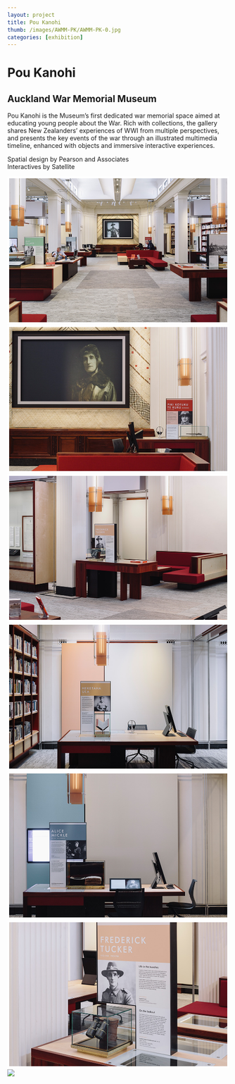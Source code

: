 ```yaml
---
layout: project
title: Pou Kanohi
thumb: /images/AWMM-PK/AWMM-PK-0.jpg
categories: [exhibition]
---
```


# Pou Kanohi

## Auckland War Memorial Museum

Pou Kanohi is the Museum’s first dedicated war memorial space aimed at educating young people about the War. Rich with collections, the gallery shares New Zealanders’ experiences of WWI from multiple perspectives, and presents the key events of the war through an illustrated multimedia timeline, enhanced with objects and immersive interactive experiences.

Spatial design by Pearson and Associates  
Interactives by Satellite

![](/images/AWMM-PK/AWMM-PK-1.jpg)
![](/images/AWMM-PK/AWMM-PK-2.jpg)
![](/images/AWMM-PK/AWMM-PK-3.jpg)
![](/images/AWMM-PK/AWMM-PK-4.jpg)
![](/images/AWMM-PK/AWMM-PK-5.jpg)
![](/images/AWMM-PK/AWMM-PK-6.jpg)
![](/images/AWMM-PK/AWMM-PK-7.jpg)
